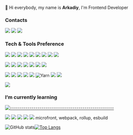 👋  Hi everybody, my name is <b>Arkadiy</b>, I'm Frontend Developer

### Contacts

<a href="https://linkedin.com/in/arkadiy-bashirov-13a4b6212" target="_blank"> <img src="https://img.shields.io/badge/-LinkedIn-blue?style=flat&amp;logo=Linkedin&amp;logoColor=white&amp;"></a> <a href="https://t.me/fnDev"><img src="https://img.shields.io/badge/-fnDev-1ca0f1?style=flat&amp;labelColor=1ca0f1&amp;logo=telegram&amp;logoColor=white&amp;"></a>
<a href="mailto:adiy.work.mail@ya.ru"> <img src="https://img.shields.io/badge/-adiy.work.mail-c14438?style=flat&amp;logo=Gmail&amp;logoColor=white"></a>

### Tech & Tools Preference

<img src="https://img.shields.io/badge/-HTML5-E34F26?style=flat&logo=html5&logoColor=white"> <img src = "https://img.shields.io/badge/-CSS3-1572B6?style=flat&logo=css3&logoColor=white">
<img src="https://img.shields.io/badge/-JavaScript-eed718?style=flat&logo=javascript&logoColor=ffffff">
<img src="https://img.shields.io/badge/-React-007ACC?style=flat&logo=react&logoColor=00c8ff">
<img src="https://img.shields.io/badge/-Redux-764ABC?style=flat&amp;logo=redux&amp;logoColor=white">
<img src="https://img.shields.io/badge/-RTK Query-764ABC?style=flat&amp;logo=redux&amp;logoColor=white">
<img src="https://img.shields.io/badge/-TypeScript-007ACC?style=flat&amp;logo=typescript&amp;logoColor=white">
<img src="https://img.shields.io/badge/-Next-434242?style=flat&amp;logo=Next.js&amp;logoColor=white" >
<img src="https://img.shields.io/badge/-Redux Saga-EDEDED?style=flat&amp;logo=Redux-saga&amp;logoColor=86d46b">

<img src="https://img.shields.io/badge/-Sass-cc6699?style=flat&logo=sass&logoColor=ffffff"> <img src="https://img.shields.io/badge/-Styled_Components-db7092?style=flat&amp;logo=styled-components&amp;logoColor=white">
<img src="https://img.shields.io/badge/-Emotion-db7092?style=flat&logo=emotion&logoColor=db7092">
<img src="https://img.shields.io/badge/-Bootstrap-563D7C?style=flat&logo=bootstrap&logoColor=white">
<img src="https://img.shields.io/badge/tailwindcss-%2338B2AC.svg?style=flat&logo=tailwind-css&logoColor=white">
<img src="https://img.shields.io/badge/-Ant Design-0170fe?style=flat&amp;logo=ant-design&amp;"> 
<img src="https://img.shields.io/badge/-Material UI-0170fe?style=flat&amp;logo=material-ui&amp;">

<img src="http://img.shields.io/badge/-VS%20Code-007ACC?style=flat&logo=visual%20studio%20code&logoColor=white"> <img src="https://img.shields.io/badge/-Prettier-F7B93E?style=flat&amp;logo=prettier&amp;logoColor=white"> <img src="https://img.shields.io/badge/-Eslint-4B32C3?style=flat&amp;logo=eslint&amp;logoColor=white"> <img src="http://img.shields.io/badge/-Git-F1502F?style=flat&logo=git&logoColor=FFFFFF"> <img src="https://img.shields.io/badge/-GitLab-FCA121?style=flat&amp;logo=gitlab&amp;"> ![Yarn](https://img.shields.io/badge/yarn-%232C8EBB.svg?style=flat&logo=yarn&logoColor=white) <img src="https://img.shields.io/badge/-GraphQL-E10098?style=flat&amp;logo=graphql&amp;"> 
<img src="https://img.shields.io/badge/-Apollo%20GraphQL-311C87?style=flat&amp;logo=apollo-graphql&amp;"> 

![](https://komarev.com/ghpvc/?username=AdiyDev)
### I’m currently learning
[![-----------------------------------------------------](https://raw.githubusercontent.com/andreasbm/readme/master/assets/lines/colored.png)](#table-of-contents)

<img src="https://img.shields.io/badge/-TypeScript-007ACC?style=flat&amp;logo=typescript&amp;logoColor=white"> <img src="https://img.shields.io/badge/-Jest-%2338B2AC.svg?style=flat&amp;logo=jest&amp;logoColor=white"> <img src="https://img.shields.io/badge/-React_testing_library-007ACC.svg?style=flat&amp;logo=testing;logoColor=white"> <img src="https://img.shields.io/badge/-Webdriver libraryIO-F1502F.svg?style=flat&amp;logo=webdriverlibraryio&amp;logoColor=white"> <img src="https://img.shields.io/badge/-Storybook+Loki-563D7C.svg?style=flat&amp;logo=storybook&amp;logoColor=white">
microfront, webpack, rollup, esbuild


![GitHub stats](https://github-readme-stats.vercel.app/api?username=AdiyDev&show_icons=true&hide_border=true)[![Top Langs](https://github-readme-stats.vercel.app/api/top-langs/?username=AdiyDev&layout=compact&hide_border=true)](https://github.com/AdiyDev/github-readme-stats)

